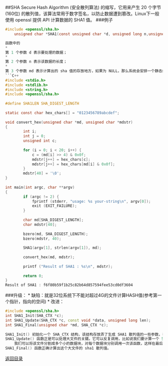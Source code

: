 ##SHA
Secure Hash Algorithm (安全散列算法) 的缩写，它用来产生 20 个字节 (160位) 的散列值，该算法常用于数字签名，以防止数据遭到篡改。Linux下一般使用 openssl 提供 API 计算数据的 SHA1 值。
###例子
```C
#include <openssl/sha.h>
    unsigned char *SHA1(const unsigned char *d, unsigned long n,unsigned char *md);```

函数中的
* 
第 1 个参数 d 表示要处理的数据；
* 
第 2 个参数 n 表示该数据的长度；
* 
第 3 个参数 md 表示计算出的 sha 值的存放地方，如果为 NULL，那么系统会安排一个静态缓冲区对其存储。
```C++
#include <stdio.h>
#include <stdlib.h>
#include <string.h>
#include <openssl/sha.h>
　
#define SHA1LEN SHA_DIGEST_LENGTH
　
static const char hex_chars[] = "0123456789abcdef";
　
void convert_hex(unsigned char *md, unsigned char *mdstr)
{
        int i;
        int j = 0;
        unsigned int c;
        
        for (i = 0; i < 20; i++) {
            c = (md[i] >> 4) & 0x0f;
            mdstr[j++] = hex_chars[c];
            mdstr[j++] = hex_chars[md[i] & 0x0f];
        }
        mdstr[40] = '\0';
}
　
int main(int argc, char **argv)
{
        if (argc != 2) {
            fprintf (stderr, "usage: %s your-string\n", argv[0]);
            exit (EXIT_FAILURE);
        }
        
        char md[SHA_DIGEST_LENGTH];
        char mdstr[40];
        
        bzero(md, SHA_DIGEST_LENGTH);
        bzero(mdstr, 40);
        
        SHA1(argv[1], strlen(argv[1]), md);
        
        convert_hex(md, mdstr);
        
        printf ("Result of SHA1 : %s\n", mdstr);
        
        return 0;
}
Result of SHA1 : f6f80b59f1b25c82b64d857594fee53cd0df3604
```
###升级：
* 
缺陷：就是32位系统下不能对超过4G的文件计算HASH值(参考第一个指针，指向的空间)
* 
改进：
```C++
#include <openssl/sha.h>  
int SHA1_Init(SHA_CTX *c);  
int SHA1_Update(SHA_CTX *c, const void *data, unsigned long len);  
int SHA1_Final(unsigned char *md, SHA_CTX *c);  
　
SHA1_Init() 初始化一个 SHA_CTX 结构，该结构存放弄了生成 SHA1 散列值的一些参数，在应用中可以不用关系该结构的内容。
SHA1_Update() 函数正是可以处理大文件的关键。它可以反复调用，比如说我们要计算一个 5G 文件的散列值，
    我们可以将该文件分割成多个小的数据块，对每个数据块分别调用一次该函数，这样在最后就能够应用 
SHA1_Final() 函数正确计算出这个大文件的 sha1 散列值。
```


[返回目录](README.md)